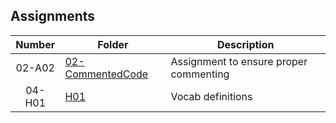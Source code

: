 ## Assignments

| Number | Folder | Description |
| :----: | ------ | ----------- |
| 02-A02|  [02-CommentedCode](https://github.com/duland94/2143-OOP-dunusinghe/blob/master/Assignments/02-CommentedCode/main.cpp)|   Assignment to ensure proper commenting | 
| 04-H01|  [H01](https://github.com/duland94/2143-OOP-dunusinghe/tree/master/Assignments/H01)|  Vocab definitions  | 
                 
                             
